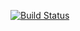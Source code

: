 [![Build Status](https://travis-ci.org/serenetessa/serenetessa.github.io.svg?branch=master)](https://travis-ci.org/serenetessa/serenetessa.github.io)
